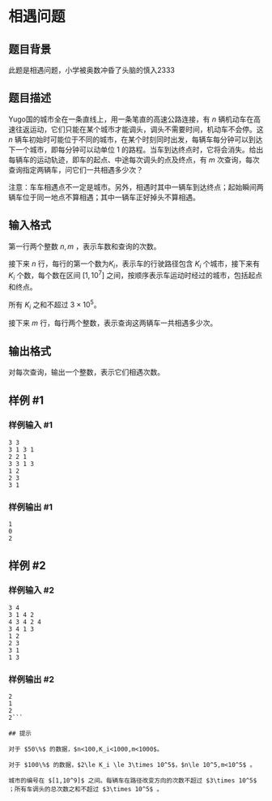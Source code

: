 # 相遇问题

## 题目背景

此题是相遇问题，小学被奥数冲昏了头脑的慎入2333


## 题目描述

Yugo国的城市全在一条直线上，用一条笔直的高速公路连接，有 $n$ 辆机动车在高速往返运动，它们只能在某个城市才能调头，调头不需要时间，机动车不会停。这 $n$ 辆车初始时可能位于不同的城市，在某个时刻同时出发，每辆车每分钟可以到达下一个城市，即每分钟可以动单位 $1$ 的路程。当车到达终点时，它将会消失。给出每辆车的运动轨迹，即车的起点、中途每次调头的点及终点，有 $m$ 次查询，每次查询指定两辆车，问它们一共相遇多少次？

注意：车车相遇点不一定是城市。另外，相遇时其中一辆车到达终点；起始瞬间两辆车位于同一地点不算相遇；其中一辆车正好掉头不算相遇。

## 输入格式

第一行两个整数 $n,m$ ，表示车数和查询的次数。

接下来 $n$ 行，每行的第一个数为$K_i$，表示车的行驶路径包含 $K_i$ 个城市，接下来有 $K_i$ 个数，每个数在区间 $[1,10^7]$ 之间，按顺序表示车运动时经过的城市，包括起点和终点。

所有 $K_i$ 之和不超过 $3\times 10^5$。

接下来 $m$ 行，每行两个整数，表示查询这两辆车一共相遇多少次。

## 输出格式

对每次查询，输出一个整数，表示它们相遇次数。

## 样例 #1

### 样例输入 #1
```
3 3
3 1 3 1
2 2 1
3 3 1 3
1 2
2 3
3 1
```

### 样例输出 #1

```
1
0
2
```

## 样例 #2

### 样例输入 #2
```
3 4
3 1 4 2
4 3 4 2 4
3 4 1 3
1 2
2 3
3 1
1 3
```

### 样例输出 #2

```
2
1
2
2```

## 提示

对于 $50\%$ 的数据，$n<100,K_i<1000,m<1000$。

对于 $100\%$ 的数据，$2\le K_i \le 3\times 10^5$，$n\le 10^5,m<10^5$ 。

城市的编号在 $[1,10^9]$ 之间。每辆车在路径改变方向的次数不超过 $3\times 10^5$ ；所有车调头的总次数之和不超过 $3\times 10^5$ 。
